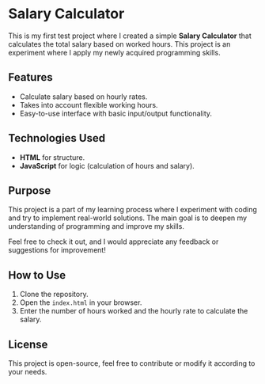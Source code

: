 # Salary Calculator

This is my first test project where I created a simple **Salary Calculator** that calculates the total salary based on worked hours. This project is an experiment where I apply my newly acquired programming skills.

## Features
- Calculate salary based on hourly rates.
- Takes into account flexible working hours.
- Easy-to-use interface with basic input/output functionality.

## Technologies Used
- **HTML** for structure.
- **JavaScript** for logic (calculation of hours and salary).

## Purpose
This project is a part of my learning process where I experiment with coding and try to implement real-world solutions. The main goal is to deepen my understanding of programming and improve my skills.

Feel free to check it out, and I would appreciate any feedback or suggestions for improvement!

## How to Use
1. Clone the repository.
2. Open the `index.html` in your browser.
3. Enter the number of hours worked and the hourly rate to calculate the salary.

## License
This project is open-source, feel free to contribute or modify it according to your needs.
